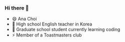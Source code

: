 ### Hi there 👋
- 😄 Ana Choi
- 🔭 High school English teacher in Korea
- 🌱 Graduate school student currently learning coding
- ⚡ Member of a Toastmasters club

<!--
**sundaybest3/sundaybest3** is a ✨ _special_ ✨ repository because its `README.md` (this file) appears on your GitHub profile.

Here are some ideas to get you started:

- 🔭 I’m currently working on ...
- 🌱 I’m currently learning ...
- 👯 I’m looking to collaborate on ...
- 🤔 I’m looking for help with ...
- 💬 Ask me about ...
- 📫 How to reach me: ...
- 😄 Pronouns: ...
- ⚡ Fun fact: ...
-->
